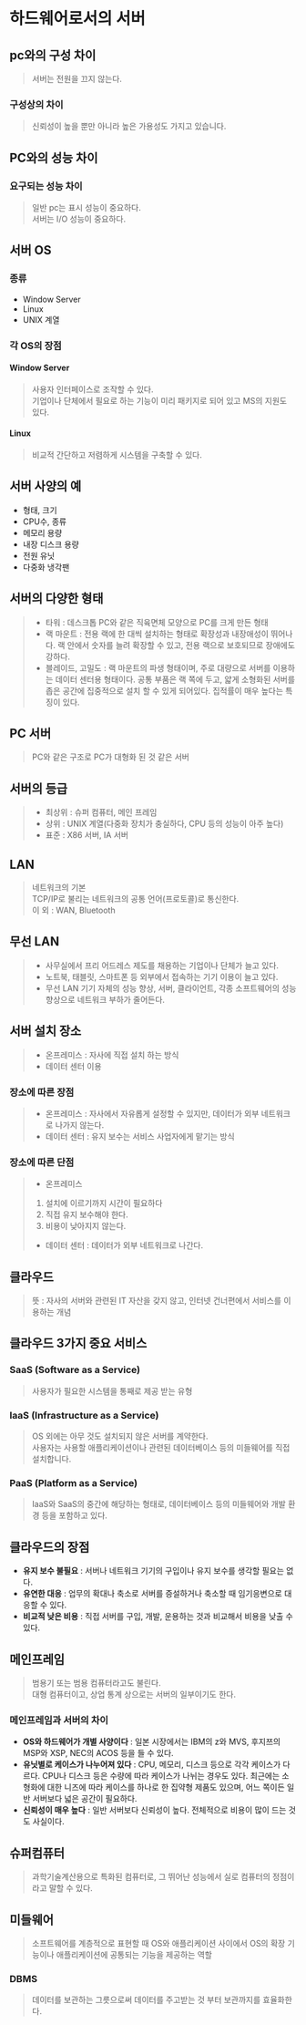 # 하드웨어로서의 서버

## pc와의 구성 차이

> 서버는 전원을 끄지 않는다.

### 구성상의 차이

> 신뢰성이 높을 뿐만 아니라 높은 가용성도 가지고 있습니다.

## PC와의 성능 차이

### 요구되는 성능 차이

> 일반 pc는 표시 성능이 중요하다.<br>
> 서버는 I/O 성능이 중요하다.

## 서버 OS

### 종류

- Window Server
- Linux
- UNIX 계열

### 각 OS의 장점

#### Window Server

> 사용자 인터페이스로 조작할 수 있다.<br>
> 기업이나 단체에서 필요로 하는 기능이 미리 패키지로 되어 있고 MS의 지원도 있다.

#### Linux

> 비교적 간단하고 저렴하게 시스템을 구축할 수 있다.


## 서버 사양의 예

- 형태, 크기
- CPU수, 종류
- 메모리 용량
- 내장 디스크 용량
- 전원 유닛
- 다중화 냉각팬

## 서버의 다양한 형태

> - 타워 : 데스크톱 PC와 같은 직육면체 모양으로 PC를 크게 만든 형태
> - 랙 마운트 : 전용 랙에 한 대씩 설치하는 형태로 확장성과 내장애성이 뛰어나다. 랙 안에서 숫자를 늘려 확장할 수 있고, 전용 랙으로 보호되므로 장애에도 강하다.
> - 블레이드, 고밀도 : 랙 마운트의 파생 형태이며, 주로 대량으로 서버를 이용하는 데이터 센터용 형태이다. 공통 부품은 랙 쪽에 두고, 얇게 소형화된 서버를 좁은 공간에 집중적으로 설치 할 수 있게 되어있다. 집적률이 매우 높다는 특징이 있다. 

## PC 서버

> PC와 같은 구조로 PC가 대형화 된 것 같은 서버

## 서버의 등급

> - 최상위 : 슈퍼 컴퓨터, 메인 프레임
> - 상위 : UNIX 계열(다중화 장치가 충실하다, CPU 등의 성능이 아주 높다)
> - 표준 : X86 서버, IA 서버

## LAN

> 네트워크의 기본<br>
> TCP/IP로 불리는 네트워크의 공통 언어(프로토콜)로 통신한다.<br>
> 이 외 : WAN, Bluetooth

## 무선 LAN

> - 사무실에서 프리 어드레스 제도를 채용하는 기업이나 단체가 늘고 있다.
> - 노트북, 태블릿, 스마트폰 등 외부에서 접속하는 기기 이용이 늘고 있다.
> - 무선 LAN 기기 자체의 성능 향상, 서버, 클라이언트, 각종 소프트웨어의 성능 향상으로 네트워크 부하가 줄어든다.

## 서버 설치 장소

> - 온프레미스 : 자사에 직접 설치 하는 방식
> - 데이터 센터 이용

### 장소에 따른 장점

> - 온프레미스 : 자사에서 자유롭게 설정할 수 있지만, 데이터가 외부 네트워크로 나가지 않는다.
> - 데이터 센터 : 유지 보수는 서비스 사업자에게 맡기는 방식

### 장소에 따른 단점

> - 온프레미스 
> 1. 설치에 이르기까지 시간이 필요하다
> 2. 직접 유지 보수해야 한다.
> 3. 비용이 낮아지지 않는다.
> - 데이터 센터 : 데이터가 외부 네트워크로 나간다. 

## 클라우드

> 뜻 : 자사의 서버와 관련된 IT 자산을 갖지 않고, 인터넷 건너편에서 서비스를 이용하는 개념

## 클라우드 3가지 중요 서비스 

### SaaS (Software as a Service)

> 사용자가 필요한 시스템을 통째로 제공 받는 유형

### IaaS (Infrastructure as a Service)

> OS 외에는 아무 것도 설치되지 않은 서버를 계약한다.<br>
> 사용자는 사용할 애플리케이션이나 관련된 데이터베이스 등의 미들웨어를 직접 설치합니다.

### PaaS (Platform as a Service)

> IaaS와 SaaS의 중간에 해당하는 형태로, 데이터베이스 등의 미들웨어와 개발 환경 등을 포함하고 있다.

## 클라우드의 장점

- **유지 보수 불필요** : 서버나 네트워크 기기의 구입이나 유지 보수를 생각할 필요는 없다.
- **유연한 대응** : 업무의 확대나 축소로 서버를 증설하거나 축소할 때 임기응변으로 대응할 수 있다.
- **비교적 낮은 비용** : 직접 서버를 구입, 개발, 운용하는 것과 비교해서 비용을 낮출 수 있다.

## 메인프레임

> 범용기 또는 범용 컴퓨터라고도 불린다.<br>
> 대형 컴퓨터이고, 상업 통계 상으로는 서버의 일부이기도 한다.

### 메인프레임과 서버의 차이

- **OS와 하드웨어가 개별 사양이다** : 일본 시장에서는 IBM의 z와 MVS, 후지쯔의 MSP와 XSP, NEC의 ACOS 등을 들 수 있다.
- **유닛별로 케이스가 나누어져 있다** : CPU, 메모리, 디스크 등으로 각각 케이스가 다르다. CPU나 디스크 등은 수량에 따라 케이스가 나뉘는 경우도 있다. 최근에는 소형화에 대한 니즈에 따라 케이스를 하나로 한 집약형 제품도 있으며, 어느 쪽이든 일반 서버보다 넓은 공간이 필요하다.
- **신뢰성이 매우 높다** : 일반 서버보다 신뢰성이 높다. 전체적으로 비용이 많이 드는 것도 사실이다.

## 슈퍼컴퓨터

> 과학기술계산용으로 특화된 컴퓨터로, 그 뛰어난 성능에서 실로 컴퓨터의 정점이라고 말할 수 있다.

## 미들웨어

> 소프트웨어를 계층적으로 표현할 때 OS와 애플리케이션 사이에서 OS의 확장 기능이나 애플리케이션에 공통되는 기능을 제공하는 역할

### DBMS

> 데이터를 보관하는 그릇으로써 데이터를 주고받는 것 부터 보관까지를 효율화한다.